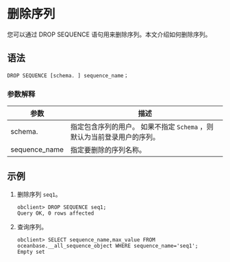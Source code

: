 # 删除序列

您可以通过 DROP SEQUENCE 语句用来删除序列。本文介绍如何删除序列。

## 语法

```unknow
DROP SEQUENCE [schema. ] sequence_name；
```

### 参数解释

|      参数       |                            描述                             |
|---------------|-----------------------------------------------------------|
| schema.       | 指定包含序列的用户。 如果不指定 `Schema` ，则默认为当前登录用户的序列。 |
| sequence_name | 指定要删除的序列名称。                                               |

## 示例

1. 删除序列 `seq1`。

   ```unknow
   obclient> DROP SEQUENCE seq1;
   Query OK, 0 rows affected
   ```

2. 查询序列。

   ```unknow
   obclient> SELECT sequence_name,max_value FROM oceanbase.__all_sequence_object WHERE sequence_name='seq1';
   Empty set
   ```
